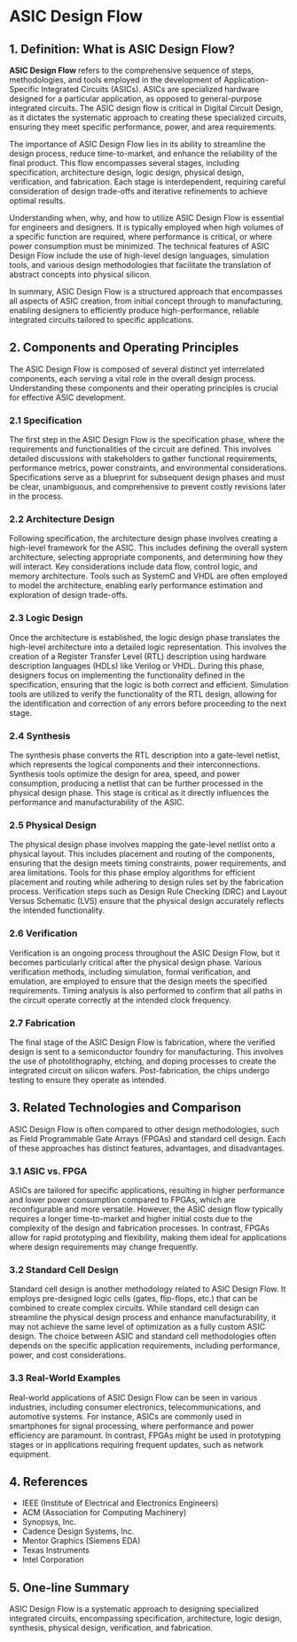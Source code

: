 # ASIC Design Flow

## 1. Definition: What is **ASIC Design Flow**?
**ASIC Design Flow** refers to the comprehensive sequence of steps, methodologies, and tools employed in the development of Application-Specific Integrated Circuits (ASICs). ASICs are specialized hardware designed for a particular application, as opposed to general-purpose integrated circuits. The ASIC design flow is critical in Digital Circuit Design, as it dictates the systematic approach to creating these specialized circuits, ensuring they meet specific performance, power, and area requirements.

The importance of ASIC Design Flow lies in its ability to streamline the design process, reduce time-to-market, and enhance the reliability of the final product. This flow encompasses several stages, including specification, architecture design, logic design, physical design, verification, and fabrication. Each stage is interdependent, requiring careful consideration of design trade-offs and iterative refinements to achieve optimal results.

Understanding when, why, and how to utilize ASIC Design Flow is essential for engineers and designers. It is typically employed when high volumes of a specific function are required, where performance is critical, or where power consumption must be minimized. The technical features of ASIC Design Flow include the use of high-level design languages, simulation tools, and various design methodologies that facilitate the translation of abstract concepts into physical silicon.

In summary, ASIC Design Flow is a structured approach that encompasses all aspects of ASIC creation, from initial concept through to manufacturing, enabling designers to efficiently produce high-performance, reliable integrated circuits tailored to specific applications.

## 2. Components and Operating Principles
The ASIC Design Flow is composed of several distinct yet interrelated components, each serving a vital role in the overall design process. Understanding these components and their operating principles is crucial for effective ASIC development.

### 2.1 Specification
The first step in the ASIC Design Flow is the specification phase, where the requirements and functionalities of the circuit are defined. This involves detailed discussions with stakeholders to gather functional requirements, performance metrics, power constraints, and environmental considerations. Specifications serve as a blueprint for subsequent design phases and must be clear, unambiguous, and comprehensive to prevent costly revisions later in the process.

### 2.2 Architecture Design
Following specification, the architecture design phase involves creating a high-level framework for the ASIC. This includes defining the overall system architecture, selecting appropriate components, and determining how they will interact. Key considerations include data flow, control logic, and memory architecture. Tools such as SystemC and VHDL are often employed to model the architecture, enabling early performance estimation and exploration of design trade-offs.

### 2.3 Logic Design
Once the architecture is established, the logic design phase translates the high-level architecture into a detailed logic representation. This involves the creation of a Register Transfer Level (RTL) description using hardware description languages (HDLs) like Verilog or VHDL. During this phase, designers focus on implementing the functionality defined in the specification, ensuring that the logic is both correct and efficient. Simulation tools are utilized to verify the functionality of the RTL design, allowing for the identification and correction of any errors before proceeding to the next stage.

### 2.4 Synthesis
The synthesis phase converts the RTL description into a gate-level netlist, which represents the logical components and their interconnections. Synthesis tools optimize the design for area, speed, and power consumption, producing a netlist that can be further processed in the physical design phase. This stage is critical as it directly influences the performance and manufacturability of the ASIC.

### 2.5 Physical Design
The physical design phase involves mapping the gate-level netlist onto a physical layout. This includes placement and routing of the components, ensuring that the design meets timing constraints, power requirements, and area limitations. Tools for this phase employ algorithms for efficient placement and routing while adhering to design rules set by the fabrication process. Verification steps such as Design Rule Checking (DRC) and Layout Versus Schematic (LVS) ensure that the physical design accurately reflects the intended functionality.

### 2.6 Verification
Verification is an ongoing process throughout the ASIC Design Flow, but it becomes particularly critical after the physical design phase. Various verification methods, including simulation, formal verification, and emulation, are employed to ensure that the design meets the specified requirements. Timing analysis is also performed to confirm that all paths in the circuit operate correctly at the intended clock frequency.

### 2.7 Fabrication
The final stage of the ASIC Design Flow is fabrication, where the verified design is sent to a semiconductor foundry for manufacturing. This involves the use of photolithography, etching, and doping processes to create the integrated circuit on silicon wafers. Post-fabrication, the chips undergo testing to ensure they operate as intended.

## 3. Related Technologies and Comparison
ASIC Design Flow is often compared to other design methodologies, such as Field Programmable Gate Arrays (FPGAs) and standard cell design. Each of these approaches has distinct features, advantages, and disadvantages.

### 3.1 ASIC vs. FPGA
ASICs are tailored for specific applications, resulting in higher performance and lower power consumption compared to FPGAs, which are reconfigurable and more versatile. However, the ASIC design flow typically requires a longer time-to-market and higher initial costs due to the complexity of the design and fabrication processes. In contrast, FPGAs allow for rapid prototyping and flexibility, making them ideal for applications where design requirements may change frequently.

### 3.2 Standard Cell Design
Standard cell design is another methodology related to ASIC Design Flow. It employs pre-designed logic cells (gates, flip-flops, etc.) that can be combined to create complex circuits. While standard cell design can streamline the physical design process and enhance manufacturability, it may not achieve the same level of optimization as a fully custom ASIC design. The choice between ASIC and standard cell methodologies often depends on the specific application requirements, including performance, power, and cost considerations.

### 3.3 Real-World Examples
Real-world applications of ASIC Design Flow can be seen in various industries, including consumer electronics, telecommunications, and automotive systems. For instance, ASICs are commonly used in smartphones for signal processing, where performance and power efficiency are paramount. In contrast, FPGAs might be used in prototyping stages or in applications requiring frequent updates, such as network equipment.

## 4. References
- IEEE (Institute of Electrical and Electronics Engineers)
- ACM (Association for Computing Machinery)
- Synopsys, Inc.
- Cadence Design Systems, Inc.
- Mentor Graphics (Siemens EDA)
- Texas Instruments
- Intel Corporation

## 5. One-line Summary
ASIC Design Flow is a systematic approach to designing specialized integrated circuits, encompassing specification, architecture, logic design, synthesis, physical design, verification, and fabrication.